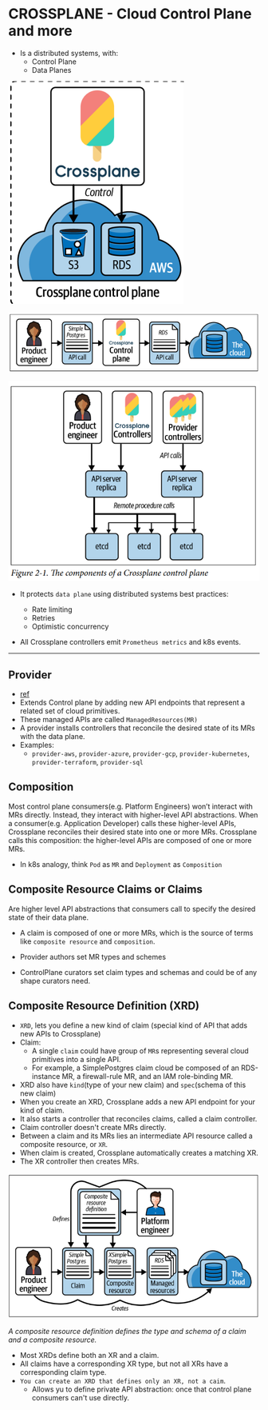 
# CROSSPLANE - Cloud Control Plane and more

- Is a distributed systems, with:
  - Control Plane
  - Data Planes
    
![img.png](static/img.png) 

![img.png](static/img1.png)

![img.png](static/img2.png)

- It protects `data plane` using distributed systems best practices:
  - Rate limiting
  - Retries
  - Optimistic concurrency
  
- All Crossplane controllers emit `Prometheus metrics` and k8s events.

---

## Provider

- [ref](https://docs.crossplane.io/latest/concepts/providers/)
- Extends Control plane by adding new API endpoints that represent a related set of cloud primitives.
- These managed APIs are called `ManagedResources(MR)`
- A provider installs controllers that reconcile the desired state of its MRs with the data plane.
- Examples:
  - `provider-aws`, `provider-azure`, `provider-gcp`, `provider-kubernetes`, `provider-terraform`, `provider-sql`
    
## Composition

Most control plane consumers(e.g. Platform Engineers) won’t interact with MRs directly.
Instead, they interact with higher-level API abstractions. When a
consumer(e.g. Application Developer) calls these higher-level APIs, Crossplane reconciles their
desired state into one or more MRs. 
Crossplane calls this composition: the higher-level APIs are composed of one or more MRs.

- In k8s analogy, think `Pod` as `MR` and `Deployment` as `Composition`

## Composite Resource Claims or Claims

Are higher level API abstractions that consumers call to specify the desired state of their data plane.

- A claim is composed of one or more MRs, which is the source of terms like `composite resource` and `composition`.

- Provider authors set MR types and schemes
- ControlPlane curators set claim types and schemas and could be of any shape curators need.

## Composite Resource Definition (XRD)

- `XRD`, lets you define a new kind of claim (special kind of API that adds new APIs to Crossplane)
- Claim:
  - A single `claim` could have group of `MR`s representing several cloud primitives into a single API.
  - For example, a SimplePostgres claim cloud be composed of an RDS-instance MR, a firewall-rule MR, and an IAM role-binding MR.
- XRD also have `kind`(type of your new claim) and `spec`(schema of this new claim)
- When you create an XRD, Crossplane adds a new API endpoint for your kind of claim.
- It also starts a controller that reconciles claims, called a claim controller.
- Claim controller doesn't create MRs directly.
- Between a claim and its MRs lies an intermediate API resource called a composite resource, or `XR`.
- When claim is created, Crossplane automatically creates a matching XR.
- The XR controller then creates MRs.

![img.png](static/img3.png)

*A composite resource definition defines the type and
schema of a claim and a composite resource.*

- Most XRDs define both an XR and a claim.
- All claims have a corresponding XR type, but not all XRs have a corresponding claim type.
- `You can create an XRD that defines only an XR, not a caim`.
  - Allows yu to define private API abstraction: once that control plane consumers can't use directly. 